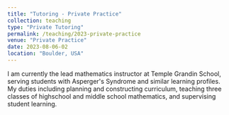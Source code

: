 ```yaml
---
title: "Tutoring - Private Practice"
collection: teaching
type: "Private Tutoring"
permalink: /teaching/2023-private-practice
venue: "Private Practice"
date: 2023-08-06-02
location: "Boulder, USA"
---
```


I am currently the lead mathematics instructor at Temple Grandin School, serving students with Asperger's Syndrome and similar learning profiles. My duties including planning and constructing curriculum, teaching three classes of highschool and middle school mathematics, and supervising student learning.